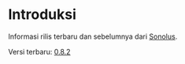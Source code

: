 # Introduksi

Informasi rilis terbaru dan sebelumnya dari [Sonolus](https://sonolus.com).

Versi terbaru: [0.8.2](./versions/0.8.2.md)
